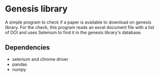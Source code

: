 # Genesis library
A simple program to check if a paper is available to download on genesis library. For the check, this program reads an excel document file with a list of DOI and uses Selenium to find it in the genesis library's database.

## Dependencies
- selenium and chrome driver
- pandas
- numpy